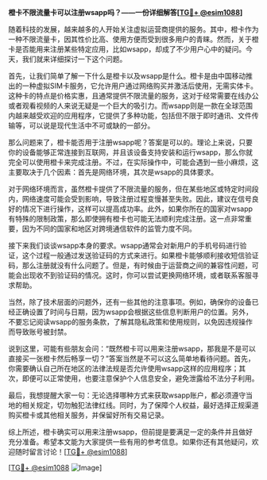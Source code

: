 **橙卡不限流量卡可以注册wsapp吗？——一份详细解答[[TG💪+ @esim1088](https://t.me/s/esim1088)]**

随着科技的发展，越来越多的人开始关注虚拟运营商提供的服务。其中，橙卡作为一种不限流量卡，因其性价比高、使用方便而受到很多用户的青睐。然而，关于橙卡是否能用来注册某些特定应用，比如wsapp，却成了不少用户心中的疑问。今天，我们就来详细探讨一下这个问题。

首先，让我们简单了解一下什么是橙卡以及wsapp是什么。橙卡是由中国移动推出的一种虚拟SIM卡服务，它允许用户通过网络购买并激活后使用，无需实体卡。这种卡的特点是价格实惠，且通常提供不限流量的服务，这对于经常需要在线办公或者观看视频的人来说无疑是一个巨大的吸引力。而wsapp则是一款在全球范围内越来越受欢迎的应用程序，它提供了多种功能，包括但不限于即时通讯、文件传输等，可以说是现代生活中不可或缺的一部分。

那么问题来了，橙卡能否用于注册wsapp呢？答案是可以的。理论上来说，只要你的设备能够正常连接到互联网，并且该设备支持安装和运行wsapp，那么你就完全可以使用橙卡来完成注册。不过，在实际操作中，可能会遇到一些小麻烦，这主要取决于几个因素：首先是网络环境，其次是wsapp的具体要求。

对于网络环境而言，虽然橙卡提供了不限流量的服务，但在某些地区或特定时间段内，网络速度可能会受到影响，导致注册过程变慢甚至失败。因此，建议在信号良好的情况下进行操作，这样可以提高成功率。此外，如果你所在的国家对wsapp有特殊的限制政策，那么即使拥有橙卡也可能无法顺利完成注册。这一点非常重要，因为不同的国家和地区对跨境通信软件的监管力度不同。

接下来我们谈谈wsapp本身的要求。wsapp通常会对新用户的手机号码进行验证，这个过程一般通过发送验证码的方式来进行。如果橙卡能够顺利接收短信验证码，那么注册就没有什么问题了。但是，有时候由于运营商之间的兼容性问题，可能会出现收不到验证码的情况。这时，你可以尝试更换网络环境，或者联系客服寻求帮助。

当然，除了技术层面的问题外，还有一些其他的注意事项。例如，确保你的设备已经正确设置了时间与日期，因为wsapp会根据这些信息判断用户的位置。另外，不要忘记阅读wsapp的服务条款，了解其隐私政策和使用规则，以免因违规操作而导致账号被封禁。

说到这里，可能有些朋友会问：“既然橙卡可以用来注册wsapp，那我是不是可以直接买一张橙卡然后畅享一切？”答案当然是不可以这么简单地看待问题。首先，你需要确认自己所在地区的法律法规是否允许使用wsapp这样的应用程序；其次，即便可以正常使用，也要注意保护个人信息安全，避免泄露给不法分子利用。

最后，我想提醒大家一句：无论选择哪种方式来获取wsapp账户，都必须遵守当地的相关规定，切勿触犯法律红线。同时，为了保障个人权益，最好选择正规渠道购买橙卡或其他相关服务，并保留好所有交易记录。

综上所述，橙卡确实可以用来注册wsapp，但前提是要满足一定的条件并且做好充分准备。希望本文能为大家提供一些有用的参考信息。如果你还有其他疑问，欢迎随时留言讨论！[[TG💪+ @esim1088](https://t.me/s/esim1088)]

[[TG💪+ @esim1088](https://t.me/s/esim1088) ![Image](https://i.postimg.cc/4NQfJmqS/Snipaste-2025-05-13-00-14-12.png)]